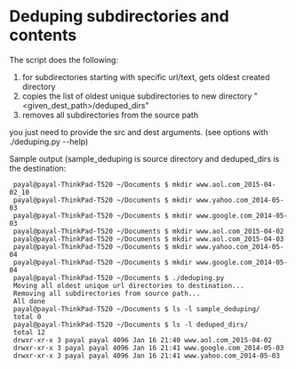 # Deduping subdirectories and contents

 The script does the following:

 1. for subdirectories starting with specific url/text, gets oldest created directory
 2. copies the list of oldest unique subdirectories to new directory "<given_dest_path>/deduped_dirs"
 3. removes all subdirectories from the source path

 you just need to provide the src and dest arguments. (see options with ./deduping.py --help)

 Sample output (sample_deduping is source directory and deduped_dirs is the destination:

```
 payal@payal-ThinkPad-T520 ~/Documents $ mkdir www.aol.com_2015-04-02_10
 payal@payal-ThinkPad-T520 ~/Documents $ mkdir www.yahoo.com_2014-05-03
 payal@payal-ThinkPad-T520 ~/Documents $ mkdir www.google.com_2014-05-03
 payal@payal-ThinkPad-T520 ~/Documents $ mkdir www.aol.com_2015-04-02
 payal@payal-ThinkPad-T520 ~/Documents $ mkdir www.aol.com_2015-04-03
 payal@payal-ThinkPad-T520 ~/Documents $ mkdir www.yahoo.com_2014-05-04
 payal@payal-ThinkPad-T520 ~/Documents $ mkdir www.google.com_2014-05-04
 payal@payal-ThinkPad-T520 ~/Documents $ ./deduping.py
 Moving all oldest unique url directories to destination...
 Removing all subdirectories from source path...
 All done
 payal@payal-ThinkPad-T520 ~/Documents $ ls -l sample_deduping/
 total 0
 payal@payal-ThinkPad-T520 ~/Documents $ ls -l deduped_dirs/
 total 12
 drwxr-xr-x 3 payal payal 4096 Jan 16 21:40 www.aol.com_2015-04-02
 drwxr-xr-x 3 payal payal 4096 Jan 16 21:41 www.google.com_2014-05-03
 drwxr-xr-x 3 payal payal 4096 Jan 16 21:41 www.yahoo.com_2014-05-03
 ```
